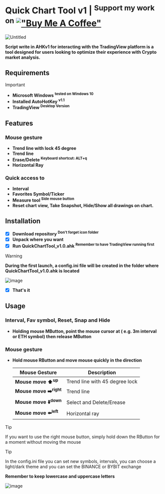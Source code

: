 # Quick Chart Tool v1 | <sup>Support my work on</sup> [!["Buy Me A Coffee"](https://www.buymeacoffee.com/assets/img/custom_images/orange_img.png)](https://www.buymeacoffee.com/blockchainchaos)
![Untitled](https://github.com/CHAOS-BlockchainChaos/QuickChartTool/assets/97523302/c0915101-2b38-4870-9f46-a3a984aef2f1)

**Script write in AHKv1 for interacting with the TradingView platform is a tool designed for users looking to optimize their experience with Crypto market analysis.**

## Requirements
>[!IMPORTANT]
>
> -  **Microsoft Windows <sup>tested on Windows 10</sup>**
> -  **Installed AutoHotKey <sup>v1.1**
> -  **TradingView <sup>Desktop Version</sup>**

>
## Features
### **Mouse gesture**
- **Trend line with lock 45 degree**
- **Trend line**
- **Erase/Delete <sup> Keyboard shortcut: ALT+q</sup>**
- **Horizontal Ray**
  
### **Quick access to**
- **Interval**
- **Favorites Symbol/Ticker**
- **Measure tool <sup>Side mouse button</sup>**
- **Reset chart view, Take Snapshot, Hide/Show all drawings on chart.**

## Installation
- [x] **Download repository <sup>Don't forget icon folder</sup>**
- [x] **Unpack where you want**
- [x] **Run QuickChartTool_v1.0.ahk <sup>Remember to have TradingView running first</sup>**
> [!WARNING]
> **During the first launch, a config.ini file will be created in the folder where QuickChartTool_v1.0.ahk is located**
> 
> ![image](https://github.com/CHAOS-BlockchainChaos/QuickChartTool/assets/97523302/291be4f9-ff2e-4f92-8be8-9b33d1c616fe)
- [x] **That's it**

## Usage
### **Interval, Fav symbol, Reset, Snap and Hide**
- **Holding mouse MButton, point the mouse cursor at ( e.g. 3m interval or ETH symbol) then release MButton**

### **Mouse gesture**
- **Hold mouse RButton and move mouse quickly in the direction**

    | Mouse Gesture | Description |
    | ------------- | ---
    | **Mouse move ⬆️<sup>up</sup>** | Trend line with 45 degree lock |
    | **Mouse move ➡️<sup>right</sup>** | Trend line |
    | **Mouse move ⬇️<sup>down</sup>** | Select and Delete/Erease |
    | **Mouse move ⬅️<sup>left</sup>** | Horizontal ray |
  
> [!TIP]
> If you want to use the right mouse button, simply hold down the RButton for a moment without moving the mouse

> [!TIP]
> In the config.ini file you can set new symbols, intervals, you can choose a light/dark theme and you can set the BINANCE or BYBIT exchange 
> 
> **Remember to keep lowercase and uppercase letters**
> 
> ![image](https://github.com/CHAOS-BlockchainChaos/QuickChartTool/assets/97523302/29a26169-6b9e-46de-b11d-0b82e782ff2f)
